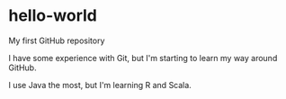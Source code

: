 hello-world
===========

My first GitHub repository

I have some experience with Git, but I'm starting to learn my way around GitHub.

I use Java the most, but I'm learning R and Scala.

